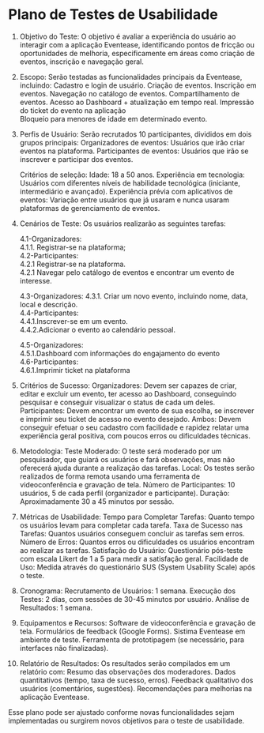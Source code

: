 # Plano de Testes de Usabilidade

1. Objetivo do Teste: 
O objetivo é avaliar a experiência do usuário ao interagir com a aplicação Eventease, identificando pontos de fricção ou oportunidades de melhoria, especificamente em áreas como criação de eventos, inscrição e navegação geral. 

2. Escopo: 
  Serão testadas as funcionalidades principais da Eventease, incluindo: 
  Cadastro e login de usuário. 
  Criação de eventos. 
  Inscrição em eventos. 
  Navegação no catálogo de eventos. 
  Compartilhamento de eventos. 
  Acesso ao Dashboard + atualização em tempo real. 
  Impressão do ticket do evento na aplicação  
  Bloqueio para menores de idade em determinado evento. 

3. Perfis de Usuário: 
  Serão recrutados 10 participantes, divididos em dois grupos principais: 
  Organizadores de eventos: Usuários que irão criar eventos na plataforma. 
  Participantes de eventos: Usuários que irão se inscrever e participar dos eventos.

   Critérios de seleção: 
    Idade: 18 a 50 anos. 
    Experiência em tecnologia: Usuários com diferentes níveis de habilidade tecnológica (iniciante, intermediário e avançado). 
    Experiência prévia com aplicativos de eventos: Variação entre usuários que já usaram e nunca usaram plataformas de gerenciamento de eventos. 

4. Cenários de Teste: 
Os usuários realizarão as seguintes tarefas:

   4.1-Organizadores: <br>
      4.1.1. Registrar-se na plataforma; <br>
   4.2-Participantes: <br>
      4.2.1 Registrar-se na plataforma. <br>
      4.2.1 Navegar pelo catálogo de eventos e encontrar um evento de interesse.<br>

   4.3-Organizadores: 
      4.3.1. Criar um novo evento, incluindo nome, data, local e descrição. <br>
   4.4-Participantes: <br>
      4.4.1.Inscrever-se em um evento.<br> 
      4.4.2.Adicionar o evento ao calendário pessoal.<br>

   4.5-Organizadores: <br>
      4.5.1.Dashboard com informações do engajamento do evento <br>
   4.6-Participantes:<br>
      4.6.1.Imprimir ticket na plataforma  <br>

5. Critérios de Sucesso: 
  Organizadores: Devem ser capazes de criar, editar e excluir um evento, ter acesso ao Dashboard, conseguindo pesquisar e conseguir visualizar o status de cada um deles.  
  Participantes: Devem encontrar um evento de sua escolha, se inscrever e imprimir seu ticket de acesso no evento desejado. 
  Ambos: Devem conseguir efetuar o seu cadastro com facilidade e rapidez relatar uma experiência geral positiva, com poucos erros ou dificuldades técnicas. 

6. Metodologia: 
  Teste Moderado: O teste será moderado por um pesquisador, que guiará os usuários e fará observações, mas não oferecerá ajuda durante a realização das tarefas. 
  Local: Os testes serão realizados de forma remota usando uma ferramenta de videoconferência e gravação de tela. 
  Número de Participantes: 10 usuários, 5 de cada perfil (organizador e participante). 
  Duração: Aproximadamente 30 a 45 minutos por sessão. 

7. Métricas de Usabilidade: 
  Tempo para Completar Tarefas: Quanto tempo os usuários levam para completar cada tarefa. 
  Taxa de Sucesso nas Tarefas: Quantos usuários conseguem concluir as tarefas sem erros. 
  Número de Erros: Quantos erros ou dificuldades os usuários encontram ao realizar as tarefas. 
  Satisfação do Usuário: Questionário pós-teste com escala Likert de 1 a 5 para medir a satisfação geral. 
  Facilidade de Uso: Medida através do questionário SUS (System Usability Scale) após o teste. 

8. Cronograma: 
  Recrutamento de Usuários: 1 semana. 
  Execução dos Testes: 2 dias, com sessões de 30-45 minutos por usuário. 
  Análise de Resultados: 1 semana. 

9. Equipamentos e Recursos: 
  Software de videoconferência e gravação de tela. 
  Formulários de feedback (Google Forms). 
  Sistima Eventease em ambiente de teste. 
  Ferramenta de prototipagem (se necessário, para interfaces não finalizadas). 

10. Relatório de Resultados: 
  Os resultados serão compilados em um relatório com: 
  Resumo das observações dos moderadores. 
  Dados quantitativos (tempo, taxa de sucesso, erros). 
  Feedback qualitativo dos usuários (comentários, sugestões). 
  Recomendações para melhorias na aplicação Eventease. 

Esse plano pode ser ajustado conforme novas funcionalidades sejam implementadas ou surgirem novos objetivos para o teste de usabilidade. 
